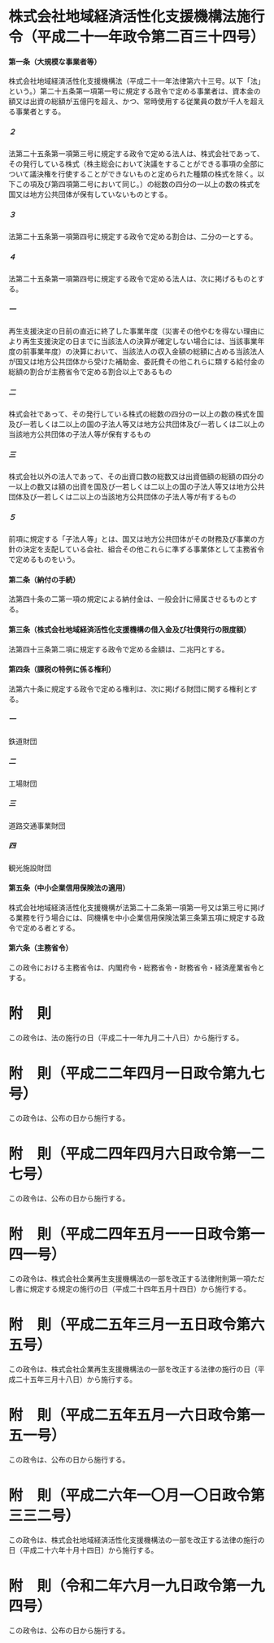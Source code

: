 # 株式会社地域経済活性化支援機構法施行令（平成二十一年政令第二百三十四号）
#### 第一条（大規模な事業者等）
株式会社地域経済活性化支援機構法（平成二十一年法律第六十三号。以下「法」という。）第二十五条第一項第一号に規定する政令で定める事業者は、資本金の額又は出資の総額が五億円を超え、かつ、常時使用する従業員の数が千人を超える事業者とする。
##### ２
法第二十五条第一項第三号に規定する政令で定める法人は、株式会社であって、その発行している株式（株主総会において決議をすることができる事項の全部について議決権を行使することができないものと定められた種類の株式を除く。以下この項及び第四項第二号において同じ。）の総数の四分の一以上の数の株式を国又は地方公共団体が保有していないものとする。
##### ３
法第二十五条第一項第四号に規定する政令で定める割合は、二分の一とする。
##### ４
法第二十五条第一項第四号に規定する政令で定める法人は、次に掲げるものとする。
##### 一
再生支援決定の日前の直近に終了した事業年度（災害その他やむを得ない理由により再生支援決定の日までに当該法人の決算が確定しない場合には、当該事業年度の前事業年度）の決算において、当該法人の収入金額の総額に占める当該法人が国又は地方公共団体から受けた補助金、委託費その他これらに類する給付金の総額の割合が主務省令で定める割合以上であるもの
##### 二
株式会社であって、その発行している株式の総数の四分の一以上の数の株式を国及び一若しくは二以上の国の子法人等又は地方公共団体及び一若しくは二以上の当該地方公共団体の子法人等が保有するもの
##### 三
株式会社以外の法人であって、その出資口数の総数又は出資価額の総額の四分の一以上の数又は額の出資を国及び一若しくは二以上の国の子法人等又は地方公共団体及び一若しくは二以上の当該地方公共団体の子法人等が有するもの
##### ５
前項に規定する「子法人等」とは、国又は地方公共団体がその財務及び事業の方針の決定を支配している会社、組合その他これらに準ずる事業体として主務省令で定めるものをいう。
#### 第二条（納付の手続）
法第四十条の二第一項の規定による納付金は、一般会計に帰属させるものとする。
#### 第三条（株式会社地域経済活性化支援機構の借入金及び社債発行の限度額）
法第四十三条第二項に規定する政令で定める金額は、二兆円とする。
#### 第四条（課税の特例に係る権利）
法第六十条に規定する政令で定める権利は、次に掲げる財団に関する権利とする。
##### 一
鉄道財団
##### 二
工場財団
##### 三
道路交通事業財団
##### 四
観光施設財団
#### 第五条（中小企業信用保険法の適用）
株式会社地域経済活性化支援機構が法第二十二条第一項第一号又は第三号に掲げる業務を行う場合には、同機構を中小企業信用保険法第三条第五項に規定する政令で定める者とする。
#### 第六条（主務省令）
この政令における主務省令は、内閣府令・総務省令・財務省令・経済産業省令とする。
# 附　則
この政令は、法の施行の日（平成二十一年九月二十八日）から施行する。
# 附　則（平成二二年四月一日政令第九七号）
この政令は、公布の日から施行する。
# 附　則（平成二四年四月六日政令第一二七号）
この政令は、公布の日から施行する。
# 附　則（平成二四年五月一一日政令第一四一号）
この政令は、株式会社企業再生支援機構法の一部を改正する法律附則第一項ただし書に規定する規定の施行の日（平成二十四年五月十四日）から施行する。
# 附　則（平成二五年三月一五日政令第六五号）
この政令は、株式会社企業再生支援機構法の一部を改正する法律の施行の日（平成二十五年三月十八日）から施行する。
# 附　則（平成二五年五月一六日政令第一五一号）
この政令は、公布の日から施行する。
# 附　則（平成二六年一〇月一〇日政令第三三二号）
この政令は、株式会社地域経済活性化支援機構法の一部を改正する法律の施行の日（平成二十六年十月十四日）から施行する。
# 附　則（令和二年六月一九日政令第一九四号）
この政令は、公布の日から施行する。
